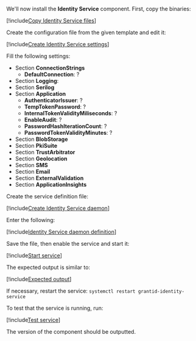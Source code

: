 ﻿We'll now install the **Identity Service** component. First, copy the binaries:

[!include[Copy Identity Service files](../../../../../../includes/grant-id/linux/copy-files-identity-service.md)]

Create the configuration file from the given template and edit it:

[!include[Create Identity Service settings](../../../../../../includes/grant-id/linux/create-settings-identity-service.md)]

Fill the following settings:

* Section **ConnectionStrings**
  * **DefaultConnection**: ?
* Section **Logging**:
* Section **Serilog**
* Section **Application**
  * **AuthenticatorIssuer**: ?
  * **TempTokenPassword**: ?
  * **InternalTokenValidityMiliseconds**: ?
  * **EnableAudit**: ?
  * **PasswordHashIterationCount**: ?
  * **PasswordTokenValidityMinutes**: ?
* Section **BlobStorage**
* Section **PkiSuite**
* Section **TrustArbitrator**
* Section **Geolocation**
* Section **SMS**
* Section **Email**
* Section **ExternalValidation**
* Section **ApplicationInsights**

Create the service definition file:

[!include[Create Identity Service daemon](../../../../../../includes/grant-id/linux/create-daemon-identity-service.md)]

Enter the following:

[!include[Identity Service daemon definition](../../../../../../includes/grant-id/linux/daemon-definition-identity-service.md)]

Save the file, then enable the service and start it:

[!include[Start service](../../../../../../includes/grant-id/linux/start-identity-service.md)]

The expected output is similar to:

[!include[Expected output](../../../../../../includes/grant-id/linux/start-output-identity-service.md)]

If necessary, restart the service: `systemctl restart grantid-identity-service`

To test that the service is running, run:

[!include[Test service](../../../../../../includes/grant-id/linux/test-identity-service.md)]

The version of the component should be outputted.
